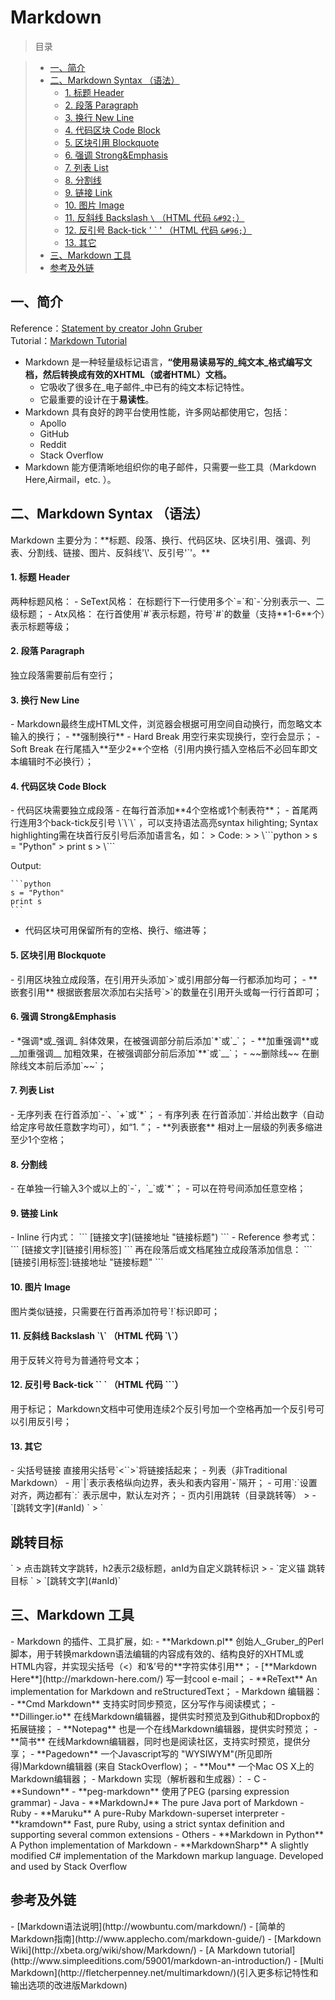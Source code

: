 # Markdown

> 目录

> * [一、简介](#1)
> * [二、Markdown Syntax （语法）](#2)
>   * [1. 标题 Header ](#21)
>   * [2. 段落 Paragraph ](#22)
>   * [3. 换行 New Line ](#23)
>   * [4. 代码区块 Code Block ](#24)
>   * [5. 区块引用 Blockquote ](#25)
>   * [6. 强调 Strong&Emphasis ](#26)
>   * [7. 列表 List ](#27)
>   * [8. 分割线 ](#28)
>   * [9. 链接 Link ](#29)
>   * [10. 图片 Image ](#210)
>   * [11. 反斜线 Backslash ` \ ` （HTML 代码 `&#92;`） ](#211)
>   * [12. 反引号 Back-tick ' \` ' （HTML 代码 `&#96;`） ](#212)
>   * [13. 其它](#213)
> * [三、Markdown 工具](#3)
> * [参考及外链](#4)

<h2 id="1">一、简介</h2>

Reference：[Statement by creator John Gruber](https://daringfireball.net/projects/markdown/)  
Tutorial：[Markdown Tutorial](http://www.markdowntutorial.com/)

- Markdown 是一种轻量级标记语言，**“使用易读易写的_纯文本_格式编写文档，然后转换成有效的XHTML（或者HTML）文档。**
  - 它吸收了很多在_电子邮件_中已有的纯文本标记特性。
  - 它最重要的设计在于**易读性**。
- Markdown 具有良好的跨平台使用性能，许多网站都使用它，包括：
  - Apollo
  - GitHub
  - Reddit
  - Stack Overflow
- Markdown 能方便清晰地组织你的电子邮件，只需要一些工具（Markdown Here,Airmail，etc. ）。

<h2 id="2">二、Markdown Syntax （语法）</h2>
Markdown 主要分为：**标题、段落、换行、代码区块、区块引用、强调、列表、分割线、链接、图片、反斜线'\'、反引号'`'。**

<h4 id="21">1. 标题 Header </h4>
两种标题风格：
  - SeText风格： 在标题行下一行使用多个`=`和`-`分别表示一、二级标题；
  - Atx风格： 在行首使用`#`表示标题，符号`#`的数量（支持**1-6**个）表示标题等级；
<h4 id="22">2. 段落 Paragraph </h4>
独立段落需要前后有空行；
<h4 id="23">3. 换行 New Line </h4>
  - Markdown最终生成HTML文件，浏览器会根据可用空间自动换行，而忽略文本输入的换行；
  - **强制换行**
    - Hard Break 用空行来实现换行，空行会显示；
    - Soft Break 在行尾插入**至少2**个空格（引用内换行插入空格后不必回车即文本编辑时不必换行）；
<h4 id="24">4. 代码区块 Code Block </h4>
  - 代码区块需要独立成段落
    - 在每行首添加**4个空格或1个制表符**；
    - 首尾两行连用3个back-tick反引号 \`\`\` ，可以支持语法高亮syntax hilighting;
    Syntax highlighting需在块首行反引号后添加语言名，如：
  > Code:
  >
  >  \```python
  >  s = "Python"
  >  print s
  >  \```

  Output:

    ```python
    s = "Python"
    print s
    ```
  - 代码区块可用保留所有的空格、换行、缩进等；
<h4 id="25">5. 区块引用 Blockquote </h4>
  - 引用区块独立成段落，在引用开头添加`>`或引用部分每一行都添加均可；
  - **嵌套引用** 根据嵌套层次添加右尖括号`>`的数量在引用开头或每一行行首即可；
<h4 id="26">6. 强调 Strong&Emphasis </h4>
  - *强调*或_强调_ 斜体效果，在被强调部分前后添加`*`或`_`；
  - **加重强调**或__加重强调__ 加粗效果，在被强调部分前后添加`**`或`__`；
  - ~~删除线~~ 在删除线文本前后添加`~~`；
<h4 id="27">7. 列表 List </h4>
  - 无序列表 在行首添加`-`、`+`或`*`；
  - 有序列表 在行首添加`.`并给出数字（自动给定序号故任意数字均可），如“1. ”；
  - **列表嵌套** 相对上一层级的列表多缩进至少1个空格；
<h4 id="28">8. 分割线 </h4>
  - 在单独一行输入3个或以上的`-`，`_`或`*`；
  - 可以在符号间添加任意空格；
<h4 id="29">9. 链接 Link </h4>
  - Inline 行内式：
  ```
    [链接文字](链接地址 "链接标题")
  ```
  - Reference 参考式：
  ```
    [链接文字][链接引用标签]
  ```
  再在段落后或文档尾独立成段落添加信息：
  ```
    [链接引用标签]:链接地址 "链接标题"
  ```
<h4 id="210">10. 图片 Image </h4>
图片类似链接，只需要在行首再添加符号`!`标识即可；
<h4 id="211">11. 反斜线 Backslash `\` （HTML 代码 `&#92;`） </h4>
用于反转义符号为普通符号文本；
<h4 id="212">12. 反引号 Back-tick `` ` （HTML 代码 `&#96;`） </h4>
用于标记；
Markdown文档中可使用连续2个反引号加一个空格再加一个反引号可以引用反引号；
<h4 id="213">13. 其它</h4>
  - 尖括号链接 直接用尖括号`<``>`将链接括起来；
  - 列表（非Traditional Markdown）
    - 用`|`表示表格纵向边界，表头和表内容用`-`隔开；
    - 可用`:`设置对齐，两边都有`:` 表示居中，默认左对齐；
    - 页内引用跳转（目录跳转等）
>    - `[跳转文字](#anId) `
>      `<h2 id="anId">跳转目标</h2> `
>      点击跳转文字跳转，h2表示2级标题，anId为自定义跳转标识
>    - `定义锚 <span id="anId">跳转目标</span> `
>     `[跳转文字](#anId)`

<h2 id="3">三、Markdown 工具</h2>
  - Markdown 的插件、工具扩展，如:
    - **Markdown.pl** 创始人_Gruber_的Perl脚本，用于转换markdown语法编辑的内容成有效的、结构良好的XHTML或HTML内容，并实现尖括号（<）和‘&’号的**字符实体引用**；
    - [**Markdown Here**](http://markdown-here.com/) 写一封cool e-mail；
    - **ReText** An implementation for Markdown and reStructuredText；
  - Markdown 编辑器：
    - **Cmd Markdown** 支持实时同步预览，区分写作与阅读模式；
    - **Dillinger.io** 在线Markdown编辑器，提供实时预览及到Github和Dropbox的拓展链接；
    - **Notepag** 也是一个在线Markdown编辑器，提供实时预览；
    - **简书** 在线Markdown编辑器，同时也是阅读社区，支持实时预览，提供分享；
    - **Pagedown**  一个Javascript写的 "WYSIWYM"(所见即所得)Markdown编辑器 (来自 StackOverflow)；
    - **Mou** 一个Mac OS X上的Markdown编辑器；
  - Markdown 实现（解析器和生成器）：
    - C
      - **Sundown**
      - **peg-markdown** 使用了PEG (parsing expression grammar)
    - Java
      - **MarkdownJ** The pure Java port of Markdown
    - Ruby
      - **Maruku** A pure-Ruby Markdown-superset interpreter
      - **kramdown** Fast, pure Ruby, using a strict syntax definition and supporting several common extensions
    - Others
      - **Markdown in Python** A Python implementation of Markdown
      - **MarkdownSharp** A slightly modified C# implementation of the Markdown markup language. Developed and used by Stack Overflow

<h2 id="4">参考及外链</h2>
- [Markdown语法说明](http://wowbuntu.com/markdown/)
- [简单的Markdown指南](http://www.applecho.com/markdown-guide/)
- [Markdown Wiki](http://xbeta.org/wiki/show/Markdown/)
- [A Markdown tutorial](http://www.simpleeditions.com/59001/markdown-an-introduction/)
- [Multi Markdown](http://fletcherpenney.net/multimarkdown/)(引入更多标记特性和输出选项的改进版Markdown)
